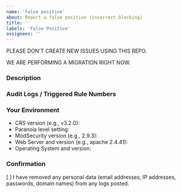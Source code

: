 ```yaml
---
name: 'False positive'
about: Report a false positive (incorrect blocking)
title: ''
labels: 'False Positive'
assignees: ''
---
```


PLEASE DON'T CREATE NEW ISSUES USING THIS REPO.

WE ARE PERFORMING A MIGRATION RIGHT NOW.

### Description

<!-- Please provide a copy of the audit log entry. You can usually -->
<!-- find this at /var/log/modsec_audit.log. -->
<!-- Include any relevant CVEs or research links. -->

### Audit Logs / Triggered Rule Numbers

<!-- Everything you can provide about a blocked request/response -->
<!-- or, at least, a list of triggered CRS rule numbers. -->

### Your Environment

<!-- Include as many relevant details about the environment you -->
<!-- experienced the bug in: -->

* CRS version (e.g., v3.2.0):
* Paranoia level setting:
* ModSecurity version (e.g., 2.9.3):
* Web Server and version (e.g., apache 2.4.41):
* Operating System and version:

### Confirmation

[ ] I have removed any personal data (email addresses, IP addresses,
    passwords, domain names) from any logs posted.

